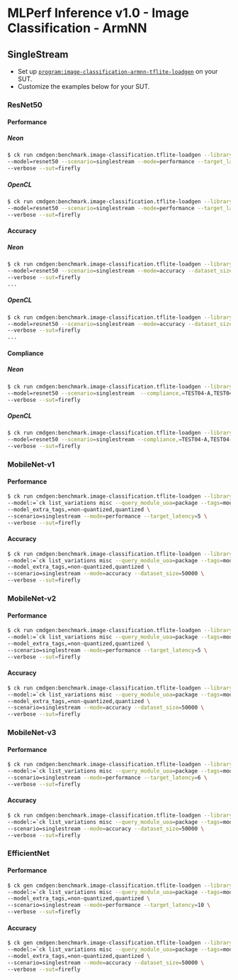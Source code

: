 # MLPerf Inference v1.0 - Image Classification - ArmNN

## SingleStream

- Set up [`program:image-classification-armnn-tflite-loadgen`](https://github.com/ctuning/ck-mlperf/blob/master/program/image-classification-armnn-tflite-loadgen/README.md) on your SUT.
- Customize the examples below for your SUT.

### ResNet50

#### Performance

##### Neon

```bash
$ ck run cmdgen:benchmark.image-classification.tflite-loadgen --library=armnn-v21.02-neon \
--model=resnet50 --scenario=singlestream --mode=performance --target_latency=400 \
--verbose --sut=firefly
```

##### OpenCL

```bash
$ ck run cmdgen:benchmark.image-classification.tflite-loadgen --library=armnn-v21.02-opencl \
--model=resnet50 --scenario=singlestream --mode=performance --target_latency=400 \
--verbose --sut=firefly
```

#### Accuracy

##### Neon

```bash
$ ck run cmdgen:benchmark.image-classification.tflite-loadgen --library=armnn-v21.02-neon \
--model=resnet50 --scenario=singlestream --mode=accuracy --dataset_size=50000 \
--verbose --sut=firefly
...
```

##### OpenCL

```bash
$ ck run cmdgen:benchmark.image-classification.tflite-loadgen --library=armnn-v21.02-opencl \
--model=resnet50 --scenario=singlestream --mode=accuracy --dataset_size=50000 \
--verbose --sut=firefly
...
```

#### Compliance

##### Neon

```bash
$ ck run cmdgen:benchmark.image-classification.tflite-loadgen --library=armnn-v21.02-neon \
--model=resnet50 --scenario=singlestream  --compliance,=TEST04-A,TEST04-B,TEST05,TEST01 \
--verbose --sut=firefly
```

##### OpenCL

```bash
$ ck run cmdgen:benchmark.image-classification.tflite-loadgen --library=armnn-v21.02-opencl \
--model=resnet50 --scenario=singlestream --compliance,=TEST04-A,TEST04-B,TEST05,TEST01 \
--verbose --sut=firefly
```


### MobileNet-v1

#### Performance

```bash
$ ck run cmdgen:benchmark.image-classification.tflite-loadgen --library=armnn-v21.02-neon \
--model:=`ck list_variations misc --query_module_uoa=package --tags=model,tflite,mobilenet-v1 --variation_prefix=v1- --separator=:` \
--model_extra_tags,=non-quantized,quantized \
--scenario=singlestream --mode=performance --target_latency=5 \
--verbose --sut=firefly
```

#### Accuracy

```bash
$ ck run cmdgen:benchmark.image-classification.tflite-loadgen --library=armnn-v21.02-neon \
--model:=`ck list_variations misc --query_module_uoa=package --tags=model,tflite,mobilenet-v1 --variation_prefix=v1- --separator=:` \
--model_extra_tags,=non-quantized,quantized \
--scenario=singlestream --mode=accuracy --dataset_size=50000 \
--verbose --sut=firefly
```

### MobileNet-v2

#### Performance

```bash
$ ck run cmdgen:benchmark.image-classification.tflite-loadgen --library=armnn-v21.02-neon \
--model:=`ck list_variations misc --query_module_uoa=package --tags=model,tflite,mobilenet-v2 --variation_prefix=v2- --separator=:` \
--model_extra_tags,=non-quantized,quantized \
--scenario=singlestream --mode=performance --target_latency=5 \
--verbose --sut=firefly
```

#### Accuracy

```bash
$ ck run cmdgen:benchmark.image-classification.tflite-loadgen --library=armnn-v21.02-neon \
--model:=`ck list_variations misc --query_module_uoa=package --tags=model,tflite,mobilenet-v2 --variation_prefix=v2- --separator=:` \
--model_extra_tags,=non-quantized,quantized \
--scenario=singlestream --mode=accuracy --dataset_size=50000 \
--verbose --sut=firefly
```

### MobileNet-v3

#### Performance

```bash
$ ck run cmdgen:benchmark.image-classification.tflite-loadgen --library=armnn-v21.02-neon \
--model:=`ck list_variations misc --query_module_uoa=package --tags=model,tflite,mobilenet-v3 --variation_prefix=v3- --separator=:` \
--scenario=singlestream --mode=performance --target_latency=6 \
--verbose --sut=firefly
```

#### Accuracy

```bash
$ ck run cmdgen:benchmark.image-classification.tflite-loadgen --library=armnn-v21.02-neon \
--model:=`ck list_variations misc --query_module_uoa=package --tags=model,tflite,mobilenet-v3 --variation_prefix=v3- --separator=:` \
--scenario=singlestream --mode=accuracy --dataset_size=50000 \
--verbose --sut=firefly
```

### EfficientNet

#### Performance

```bash
$ ck gen cmdgen:benchmark.image-classification.tflite-loadgen --library=armnn-v21.02-neon \
--model:=`ck list_variations misc --query_module_uoa=package --tags=model,tflite,effnet --variation_prefix=lite --separator=:` \
--model_extra_tags,=non-quantized,quantized \
--scenario=singlestream --mode=performance --target_latency=10 \
--verbose --sut=firefly
```

#### Accuracy

```bash
$ ck gen cmdgen:benchmark.image-classification.tflite-loadgen --library=armnn-v21.02-neon \
--model:=`ck list_variations misc --query_module_uoa=package --tags=model,tflite,effnet --variation_prefix=lite --separator=:` \
--model_extra_tags,=non-quantized,quantized \
--scenario=singlestream --mode=accuracy --dataset_size=50000 \
--verbose --sut=firefly
```
